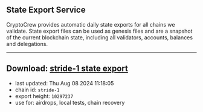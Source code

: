 ## State Export Service
CryptoCrew provides automatic daily state exports for all chains we validate. State export files can be used as genesis files and are a snapshot of the current blockchain state, including all validators, accounts, balances and delegations.

---
**Download: [stride-1 state export](https://dl-eu2.ccvalidators.com/SERVICE/stride/stride-1_export_10297237.json)**
---

- last updated: Thu Aug 08 2024 11:18:05
- chain id: `stride-1`
- export height: `10297237`
- use for: airdrops, local tests, chain recovery

